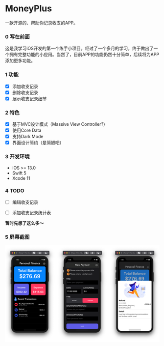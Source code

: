 MoneyPlus
=====

一款开源的、帮助你记录收支的APP。

### 0 写在前面

这是我学习iOS开发的第一个练手小项目。经过了一个多月的学习，终于做出了一个拥有完整功能的小应用。当然了，目前APP的功能仍然十分简单，后续将为APP添加更多功能。

### 1 功能

- [x] 添加收支记录
- [x] 删除收支记录
- [x] 展示收支记录细节

### 2 特色

- [x] 基于MVC设计模式（Massive View Controller?）
- [x] 使用Core Data
- [x] 支持Dark Mode
- [x] 界面设计简约（是简陋吧） 

### 3 开发环境

- iOS >= 13.0
- Swift 5
- Xcode 11

### 4 TODO

- [ ] 编辑收支记录

- [ ] 添加收支记录统计表

**暂时先想了这么多～**

### 5 屏幕截图

![img-1](./images/screenshot-1.png)

